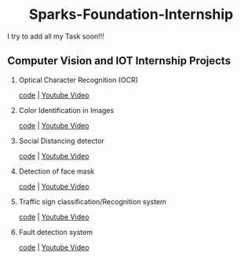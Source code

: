 <h1 align=center>Sparks-Foundation-Internship</h1>

I try to add all my Task soon!!!


<h2> Computer Vision and IOT Internship Projects </h2>
<ol>
  <li> Optical Character Recognition (OCR) </li>
  <p><a href="https://github.com/Crazy2code15/Sparks-Foundation-Internship-Projects/blob/main/Task-1%20Optical%20Character%20Recognition%20(OCR)/Task-1%20OCR%20(TSF).ipynb">code</a>   | <a href="https://www.youtube.com/watch?v=v0i39CbUfJY" rel="nofollow">Youtube Video</a></p>
  
  <li> Color Identification in Images </li>
  <p><a href="https://github.com/Crazy2code15/Sparks-Foundation-Internship-Projects/blob/main/Task-2%20Color%20Identification%20in%20Images/Task-2%20Color-identification-in-images.ipynb">code</a>   | <a href="https://www.youtube.com/watch?v=yotCzvk_1U0&t=3s" rel="nofollow">Youtube Video</a></p>
  
  <li> Social Distancing detector </li>
  <p><a href="">code</a>   | <a href="" rel="nofollow">Youtube Video</a></p>
  
  <li> Detection of face mask </li>
  <p><a href="">code</a>   | <a href="" rel="nofollow">Youtube Video</a></p>
  
  <li> Traffic sign classification/Recognition system </li>
  <p><a href="">code</a>   | <a href="" rel="nofollow">Youtube Video</a></p>
  
  <li> Fault detection system </li>
  <p><a href="">code</a>   | <a href="" rel="nofollow">Youtube Video</a></p>
  
  
  </ol>
